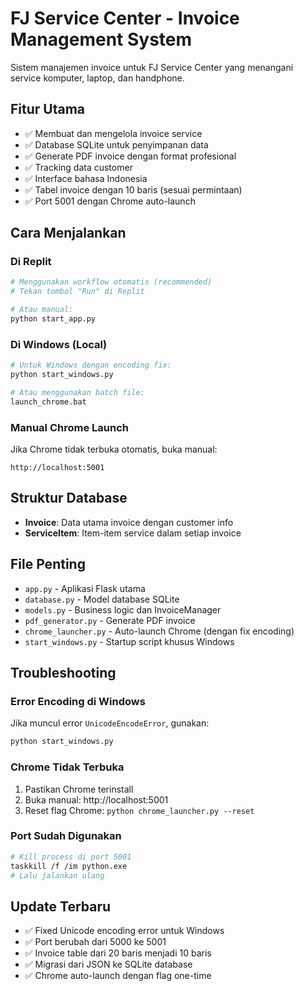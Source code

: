 # FJ Service Center - Invoice Management System

Sistem manajemen invoice untuk FJ Service Center yang menangani service komputer, laptop, dan handphone.

## Fitur Utama
- ✅ Membuat dan mengelola invoice service
- ✅ Database SQLite untuk penyimpanan data
- ✅ Generate PDF invoice dengan format profesional
- ✅ Tracking data customer
- ✅ Interface bahasa Indonesia
- ✅ Tabel invoice dengan 10 baris (sesuai permintaan)
- ✅ Port 5001 dengan Chrome auto-launch

## Cara Menjalankan

### Di Replit
```bash
# Menggunakan workflow otomatis (recommended)
# Tekan tombol "Run" di Replit

# Atau manual:
python start_app.py
```

### Di Windows (Local)
```bash
# Untuk Windows dengan encoding fix:
python start_windows.py

# Atau menggunakan batch file:
launch_chrome.bat
```

### Manual Chrome Launch
Jika Chrome tidak terbuka otomatis, buka manual:
```
http://localhost:5001
```

## Struktur Database
- **Invoice**: Data utama invoice dengan customer info
- **ServiceItem**: Item-item service dalam setiap invoice

## File Penting
- `app.py` - Aplikasi Flask utama
- `database.py` - Model database SQLite
- `models.py` - Business logic dan InvoiceManager
- `pdf_generator.py` - Generate PDF invoice
- `chrome_launcher.py` - Auto-launch Chrome (dengan fix encoding)
- `start_windows.py` - Startup script khusus Windows

## Troubleshooting

### Error Encoding di Windows
Jika muncul error `UnicodeEncodeError`, gunakan:
```bash
python start_windows.py
```

### Chrome Tidak Terbuka
1. Pastikan Chrome terinstall
2. Buka manual: http://localhost:5001
3. Reset flag Chrome: `python chrome_launcher.py --reset`

### Port Sudah Digunakan
```bash
# Kill process di port 5001
taskkill /f /im python.exe
# Lalu jalankan ulang
```

## Update Terbaru
- ✅ Fixed Unicode encoding error untuk Windows
- ✅ Port berubah dari 5000 ke 5001
- ✅ Invoice table dari 20 baris menjadi 10 baris
- ✅ Migrasi dari JSON ke SQLite database
- ✅ Chrome auto-launch dengan flag one-time